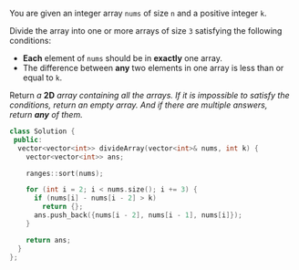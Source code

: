 You are given an integer array `nums` of size `n` and a positive integer `k`.

Divide the array into one or more arrays of size `3` satisfying the following conditions:

- **Each** element of `nums` should be in **exactly** one array.
- The difference between **any** two elements in one array is less than or equal to `k`.

Return _a_ **2D** _array containing all the arrays. If it is impossible to satisfy the conditions, return an empty array. And if there are multiple answers, return **any** of them._

```cpp
class Solution {
 public:
  vector<vector<int>> divideArray(vector<int>& nums, int k) {
    vector<vector<int>> ans;

    ranges::sort(nums);

    for (int i = 2; i < nums.size(); i += 3) {
      if (nums[i] - nums[i - 2] > k)
        return {};
      ans.push_back({nums[i - 2], nums[i - 1], nums[i]});
    }

    return ans;
  }
};
```
